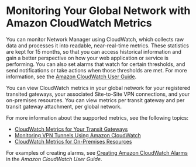 # Monitoring Your Global Network with Amazon CloudWatch Metrics<a name="monitoring-cloudwatch-metrics"></a>

You can monitor Network Manager using CloudWatch, which collects raw data and processes it into readable, near\-real\-time metrics\. These statistics are kept for 15 months, so that you can access historical information and gain a better perspective on how your web application or service is performing\. You can also set alarms that watch for certain thresholds, and send notifications or take actions when those thresholds are met\. For more information, see the [Amazon CloudWatch User Guide](https://docs.aws.amazon.com/AmazonCloudWatch/latest/monitoring/)\.

You can view CloudWatch metrics in your global network for your registered transited gateways, your associated Site\-to\-Site VPN connections, and your on\-premises resources\. You can view metrics per transit gateway and per transit gateway attachment, per global network\.

For more information about the supported metrics, see the following topics:
+ [CloudWatch Metrics for Your Transit Gateways](https://docs.aws.amazon.com/vpc/latest/tgw/transit-gateway-cloudwatch-metrics.html)
+ [Monitoring VPN Tunnels Using Amazon CloudWatch](https://docs.aws.amazon.com/vpn/latest/s2svpn/monitoring-cloudwatch-vpn.html)
+ [CloudWatch Metrics for On\-Premises Resources](cw-metrics-on-premises.md)

For examples of creating alarms, see [Creating Amazon CloudWatch Alarms](https://docs.aws.amazon.com/AmazonCloudWatch/latest/monitoring/AlarmThatSendsEmail.html) in the *Amazon CloudWatch User Guide*\.
